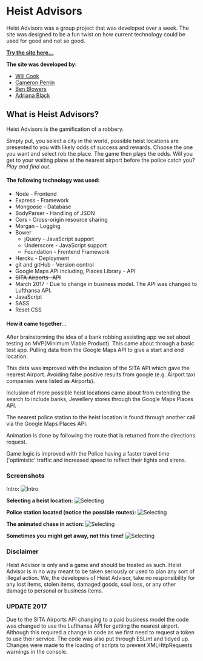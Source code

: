 
# Heist Advisors

Heist Advisors was a group project that was developed over a week. The site was designed to be a fun twist on how current technology could be used for good and not so good.



**[Try the site here...](http://heist-advisors.herokuapp.com/)**

**The site was developed by:**
* [Will Cook](https://github.com/willcook4)
* [Cameron Perrin](https://github.com/CameronPerrin)
* [Ben Blowers](https://github.com/Ezarai)
* [Adriana Black](https://github.com/alfredoblack)

## What is Heist Advisors?

Heist Advisors is the gamification of a robbery.

Simply put, you select a city in the world, possible heist locations are presented to you with likely odds of success and rewards. Choose the one you want and select rob the place. The game then plays the odds. Will you get to your waiting plane at the nearest airport before the police catch you? *Play and find out*.


#### The following technology was used:

* Node - Frontend
* Express - Framework
* Mongoose - Database
* BodyParser - Handling of JSON
* Cors - Cross-origin resource sharing
* Morgan - Logging
* Bower
  * jQuery - JavaScript support
  * Underscore - JavaScript support
  * Foundation - Frontend Framework
* Heroku - Deployment
* git and gitHub - Version control
* Google Maps API including, Places Library - API
* <del>SITA Airports- API</del>
* March 2017 - Due to change in business model. The API was changed to Lufthansa API.
* JavaScript
* SASS
* Reset CSS

#### How it came together...

After brainstorming the idea of a bank robbing assisting app we set about testing an MVP(Minimum Viable Product). This came about through a basic test app. Pulling data from the Google Maps API to give a start and end location.

This data was improved with the inclusion of the SITA API which gave the nearest Airport. Avoiding false positive results from google (e.g. Airport taxi companies were listed as Airports).

Inclusion of more possible heist locations came about from extending the search to include banks, Jewellery stores through the Google Maps Places API.

The nearest police station to the heist location is found through another call via the Google Maps Places API.

Animation is done by following the route that is returned from the directions request.

Game logic is improved with the Police having a faster travel time ('optimistic' traffic and increased speed to reflect their lights and sirens.

### Screenshots

Intro:
![Intro](https://s3-eu-west-1.amazonaws.com/heistapp/intro.png)

**Selecting a heist location:**
![Selecting](https://s3-eu-west-1.amazonaws.com/heistapp/1.png)

**Police station located (notice the possible routes):**
![Selecting](https://s3-eu-west-1.amazonaws.com/heistapp/2.png)

**The animated chase in action:**
![Selecting](https://s3-eu-west-1.amazonaws.com/heistapp/3.png)

**Sometimes you might get away, not this time!**
![Selecting](https://s3-eu-west-1.amazonaws.com/heistapp/4.png)

### Disclaimer

Heist Advisor is only and a game and should be treated as such. Heist Advisor is in no way meant to be taken seriously or used to plan any sort of illegal action. We, the developers of Heist Advisor, take no responsibility for any lost items, stolen items, damaged goods, soul loss, or any other damage to personal or business items.

### UPDATE 2017

Due to the SITA Airports API changing to a paid business model the code was changed to use the Lufthansa API for getting the nearest airport. Although this required a change in code as we first need to request a token to use their service.
The code was also put through ESLint and tidyed up. Changes were made to the loading of scripts to prevent XMLHttpRequests warnings in the console.